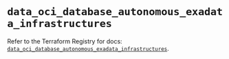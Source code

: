 # `data_oci_database_autonomous_exadata_infrastructures`

Refer to the Terraform Registry for docs: [`data_oci_database_autonomous_exadata_infrastructures`](https://registry.terraform.io/providers/oracle/oci/6.18.0/docs/data-sources/database_autonomous_exadata_infrastructures).
